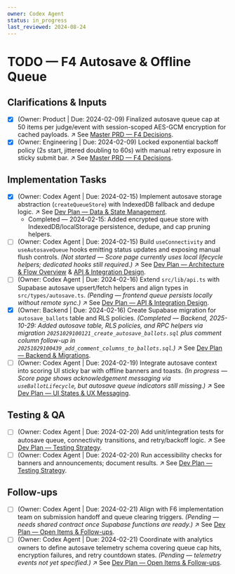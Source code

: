 ```yaml
---
owner: Codex Agent
status: in_progress
last_reviewed: 2024-08-24
---
```


# TODO — F4 Autosave & Offline Queue

## Clarifications & Inputs
- [x] (Owner: Product | Due: 2024-02-09) Finalized autosave queue cap at 50 items per judge/event with session-scoped AES-GCM encryption for cached payloads. ↗️ See [Master PRD — F4 Decisions](masterPRD.md#f4--autosave--offline-queue-p0).
- [x] (Owner: Engineering | Due: 2024-02-09) Locked exponential backoff policy (2s start, jittered doubling to 60s) with manual retry exposure in sticky submit bar. ↗️ See [Master PRD — F4 Decisions](masterPRD.md#f4--autosave--offline-queue-p0).

## Implementation Tasks
- [x] (Owner: Codex Agent | Due: 2024-02-15) Implement autosave storage abstraction (`createQueueStore`) with IndexedDB fallback and dedupe logic. ↗️ See [Dev Plan — Data & State Management](devplan_F4.md#data--state-management).
  - Completed — 2024-02-15: Added encrypted queue store with IndexedDB/localStorage persistence, dedupe, and cap pruning helpers.
- [ ] (Owner: Codex Agent | Due: 2024-02-15) Build `useConnectivity` and `useAutosaveQueue` hooks emitting status updates and exposing manual flush controls. *(Not started — Score page currently uses local lifecycle helpers; dedicated hooks still required.)* ↗️ See [Dev Plan — Architecture & Flow Overview](devplan_F4.md#architecture--flow-overview) & [API & Integration Design](devplan_F4.md#api--integration-design).
- [ ] (Owner: Codex Agent | Due: 2024-02-16) Extend `src/lib/api.ts` with Supabase autosave upsert/fetch helpers and align types in `src/types/autosave.ts`. *(Pending — frontend queue persists locally without remote sync.)* ↗️ See [Dev Plan — API & Integration Design](devplan_F4.md#api--integration-design).
- [x] (Owner: Backend | Due: 2024-02-16) Create Supabase migration for `autosave_ballots` table and RLS policies. *(Completed — Backend, 2025-10-29: Added autosave table, RLS policies, and RPC helpers via migration `20251029100121_create_autosave_ballots.sql` plus comment column follow-up in `20251029100439_add_comment_columns_to_ballots.sql`.)* ↗️ See [Dev Plan — Backend & Migrations](devplan_F4.md#backend--migrations).
- [ ] (Owner: Codex Agent | Due: 2024-02-19) Integrate autosave context into scoring UI sticky bar with offline banners and toasts. *(In progress — Score page shows acknowledgement messaging via `useBallotLifecycle`, but autosave queue indicators still missing.)* ↗️ See [Dev Plan — UI States & UX Messaging](devplan_F4.md#ui-states--ux-messaging).

## Testing & QA
- [ ] (Owner: Codex Agent | Due: 2024-02-20) Add unit/integration tests for autosave queue, connectivity transitions, and retry/backoff logic. ↗️ See [Dev Plan — Testing Strategy](devplan_F4.md#testing-strategy).
- [ ] (Owner: Codex Agent | Due: 2024-02-20) Run accessibility checks for banners and announcements; document results. ↗️ See [Dev Plan — Testing Strategy](devplan_F4.md#testing-strategy).

## Follow-ups
- [ ] (Owner: Codex Agent | Due: 2024-02-21) Align with F6 implementation team on submission handoff and queue clearing triggers. *(Pending — needs shared contract once Supabase functions are ready.)* ↗️ See [Dev Plan — Open Items & Follow-ups](devplan_F4.md#open-items--follow-ups).
- [ ] (Owner: Codex Agent | Due: 2024-02-21) Coordinate with analytics owners to define autosave telemetry schema covering queue cap hits, encryption failures, and retry countdown states. *(Pending — telemetry events not yet specified.)* ↗️ See [Dev Plan — Open Items & Follow-ups](devplan_F4.md#open-items--follow-ups).

